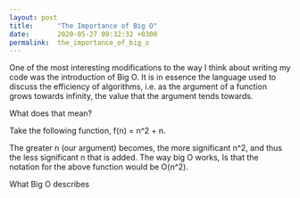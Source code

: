 ```yaml
---
layout: post
title:      "The Importance of Big O"
date:       2020-05-27 09:32:32 +0300
permalink:  the_importance_of_big_o
---
```


One of the most interesting modifications to the way I think about writing my code was the introduction of Big O. It is in essence the language used to discuss the efficiency of algorithms, i.e. as the argument of a function grows towards infinity, the value that the argument tends towards.

What does that mean?

Take the following function, f(n) = n^2 + n.

The greater n (our argument) becomes, the more significant n^2, and thus the less significant n that is added. The way big O works, Is that the notation for the above function would be O(n^2).

What Big O describes
